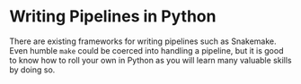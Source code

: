 # Writing Pipelines in Python

There are existing frameworks for writing pipelines such as Snakemake. Even humble `make` could be coerced into handling a pipeline, but it is good to know how to roll your own in Python as you will learn many valuable skills by doing so.


